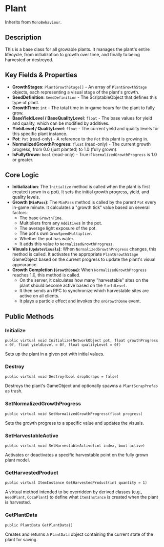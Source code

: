 # Plant

Inherits from `MonoBehaviour`.

## Description

This is a base class for all growable plants. It manages the plant's entire lifecycle, from initialization to growth over time, and finally to being harvested or destroyed.

## Key Fields & Properties

-   **GrowthStages**: `PlantGrowthStage[]` - An array of `PlantGrowthStage` objects, each representing a visual stage of the plant's growth.
-   **SeedDefinition**: `SeedDefinition` - The ScriptableObject that defines this type of plant.
-   **GrowthTime**: `int` - The total time in in-game hours for the plant to fully grow.
-   **BaseYieldLevel / BaseQualityLevel**: `float` - The base values for yield and quality, which can be modified by additives.
-   **YieldLevel / QualityLevel**: `float` - The current yield and quality levels for this specific plant instance.
-   **Pot**: `Pot` (read-only) - A reference to the `Pot` this plant is growing in.
-   **NormalizedGrowthProgress**: `float` (read-only) - The current growth progress, from 0.0 (just planted) to 1.0 (fully grown).
-   **IsFullyGrown**: `bool` (read-only) - True if `NormalizedGrowthProgress` is 1.0 or greater.

## Core Logic

-   **Initialization**: The `Initialize` method is called when the plant is first created (sown in a pot). It sets the initial growth progress, yield, and quality levels.
-   **Growth (`MinPass`)**: The `MinPass` method is called by the parent `Pot` every in-game minute. It calculates a "growth tick" value based on several factors:
    -   The base `GrowthTime`.
    -   Multipliers from any `Additive`s in the pot.
    -   The average light exposure of the pot.
    -   The pot's own `GrowSpeedMultiplier`.
    -   Whether the pot has water.
    -   It adds this value to `NormalizedGrowthProgress`.
-   **Visuals (`UpdateVisuals`)**: When `NormalizedGrowthProgress` changes, this method is called. It activates the appropriate `PlantGrowthStage` GameObject based on the current progress to update the plant's visual appearance.
-   **Growth Completion (`GrowthDone`)**: When `NormalizedGrowthProgress` reaches 1.0, this method is called.
    -   On the server, it calculates how many "harvestable" sites on the plant should become active based on the `YieldLevel`.
    -   It then sends an RPC to synchronize which harvestable sites are active on all clients.
    -   It plays a particle effect and invokes the `onGrowthDone` event.

## Public Methods

### Initialize
`public virtual void Initialize(NetworkObject pot, float growthProgress = 0f, float yieldLevel = 0f, float qualityLevel = 0f)`

Sets up the plant in a given pot with initial values.

### Destroy
`public virtual void Destroy(bool dropScraps = false)`

Destroys the plant's GameObject and optionally spawns a `PlantScrapPrefab` as trash.

### SetNormalizedGrowthProgress
`public virtual void SetNormalizedGrowthProgress(float progress)`

Sets the growth progress to a specific value and updates the visuals.

### SetHarvestableActive
`public virtual void SetHarvestableActive(int index, bool active)`

Activates or deactivates a specific harvestable point on the fully grown plant model.

### GetHarvestedProduct
`public virtual ItemInstance GetHarvestedProduct(int quantity = 1)`

A virtual method intended to be overridden by derived classes (e.g., `WeedPlant`, `CocaPlant`) to define what `ItemInstance` is created when the plant is harvested.

### GetPlantData
`public PlantData GetPlantData()`

Creates and returns a `PlantData` object containing the current state of the plant for saving.
